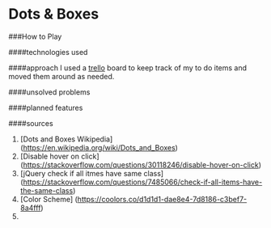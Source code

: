 # Dots & Boxes

###How to Play


####technologies used

####approach
I used a [trello](https://trello.com/b/xOyRntr1/dots-and-boxes) board to keep track of my to do items and moved them around as needed. 

####unsolved problems

####planned features

####sources
1. [Dots and Boxes Wikipedia] (https://en.wikipedia.org/wiki/Dots_and_Boxes)
2. [Disable hover on click] (https://stackoverflow.com/questions/30118246/disable-hover-on-click)
3. [jQuery check if all itmes have same class] (https://stackoverflow.com/questions/7485066/check-if-all-items-have-the-same-class)
4. [Color Scheme] (https://coolors.co/d1d1d1-dae8e4-7d8186-c3bef7-8a4fff)
5. 